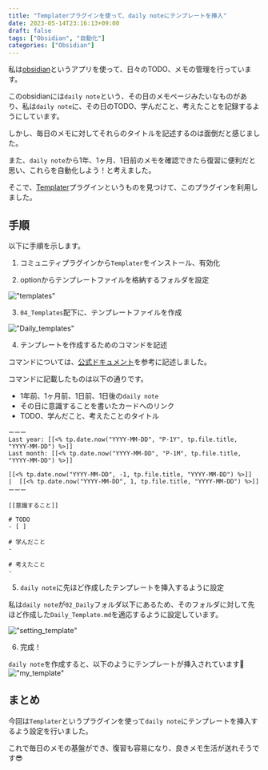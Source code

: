 ```yaml
---
title: "Templaterプラグインを使って、daily noteにテンプレートを挿入"
date: 2023-05-14T23:16:13+09:00
draft: false
tags: ["Obsidian", "自動化"]
categories: ["Obsidian"]
---
```


私は[obsidian](https://obsidian.md/)というアプリを使って、日々のTODO、メモの管理を行っています。

このobsidianには`daily note`という、その日のメモページみたいなものがあり、私は`daily note`に、その日のTODO、学んだこと、考えたことを記録するようにしています。

しかし、毎日のメモに対してそれらのタイトルを記述するのは面倒だと感じました。

また、`daily note`から1年、1ヶ月、1日前のメモを確認できたら復習に便利だと思い、これらを自動化しよう！と考えました。

そこで、[Templater](https://github.com/SilentVoid13/Templater)プラグインというものを見つけて、このプラグインを利用しました。

## 手順

以下に手順を示します。

1. コミュニティプラグインから`Templater`をインストール、有効化

2. optionからテンプレートファイルを格納するフォルダを設定


!["templates"](/post/8/templates.png)

3. `04_Templates`配下に、テンプレートファイルを作成


!["Daily_templates"](/post/8/Daily_Templates.png)

4. テンプレートを作成するためのコマンドを記述

コマンドについては、[公式ドキュメント](https://silentvoid13.github.io/Templater/internal-functions/overview.html)を参考に記述しました。

コマンドに記載したものは以下の通りです。
- 1年前、1ヶ月前、1日前、1日後の`daily note`
- その日に意識することを書いたカードへのリンク
- TODO、学んだこと、考えたことのタイトル

```
ーーー
Last year: [[<% tp.date.now("YYYY-MM-DD", "P-1Y", tp.file.title, "YYYY-MM-DD") %>]]
Last month: [[<% tp.date.now("YYYY-MM-DD", "P-1M", tp.file.title, "YYYY-MM-DD") %>]]

[[<% tp.date.now("YYYY-MM-DD", -1, tp.file.title, "YYYY-MM-DD") %>]]  |  [[<% tp.date.now("YYYY-MM-DD", 1, tp.file.title, "YYYY-MM-DD") %>]]
ーーー

[[意識すること]]

# TODO
- [ ] 

# 学んだこと
- 

# 考えたこと
- 
```

5. `daily note`に先ほど作成したテンプレートを挿入するように設定

私は`daily note`が`02_Daily`フォルダ以下にあるため、そのフォルダに対して先ほど作成した`Daily_Template.md`を適応するように設定しています。

!["setting_template"](/post/8/settings_template.png)

6. 完成！

`daily note`を作成すると、以下のようにテンプレートが挿入されています🎉
!["my_template"](/post/8/my_templates2.png)


## まとめ
今回は`Templater`というプラグインを使って`daily note`にテンプレートを挿入するよう設定を行いました。

これで毎日のメモの基盤ができ、復習も容易になり、良きメモ生活が送れそうです😎